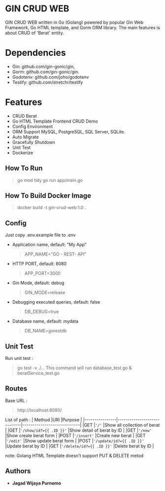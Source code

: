 # GIN CRUD WEB

GIN CRUD WEB written in Go (Golang) powered by popular Gin Web Framework, Go HTML template, and Gorm ORM library. The main features is about CRUD of 'Berat' entity.

# Dependencies

- Gin: github.com/gin-gonic/gin,
- Gorm: github.com/gin-gonic/gin.
- Godotenv: github.com/joho/godotenv
- Testify: github.com/stretchr/testify

# Features

- CRUD Berat
- Go HTML Template Frontend CRUD Demo
- Config Environment
- ORM Support MySQL, PostgreSQL, SQL Server, SQLite.
- Auto Migrate
- Gracefully Shutdown
- Unit Test
- Dockerize

## How To Run

> go mod tidy
> go run app/main.go

## How To Build Docker Image 

> docker build -t  gin-crud-web:1.0 . 

## Config

Just copy .env.example file to .env

- Application name, default: "My App"
  > APP_NAME="GO - REST- API"
- HTTP PORT, default: 8080
  > APP_PORT=3000
- Gin Mode, default: debug
  > GIN_MODE=release
- Debugging executed queries, default: false
  > DB_DEBUG=true
- Database name, default: mydata
  > DB_NAME=gorestdb

## Unit Test

Run unit test :

> go test -v ./...
> This command will run database_test.go & beratService_test.go

## Routes

Base URL :

> http://localhost:8080/

List of path :
| Method |URI |Purpose |
|----------------|-----------------------------|-----------------------------|
|GET |`'/'` |Show all collection of berat |
|GET |`'/show/id?={{ .ID }}'` |Show detail of berat by ID |
|GET |`'/new'` |Show create berat form |
|POST |`'/insert'` |Create new berat |
|GET |`'/edit'` |Show update berat form |
|POST |`'/update/id?={{ .ID }}'` |Update berat by ID |
|GET |`'/delete/id?={{ .ID }}'` |Delete berat by ID |

note: Golang HTML Template doesn't support PUT & DELETE metod

## Authors

- **Jagad Wijaya Purnomo**
